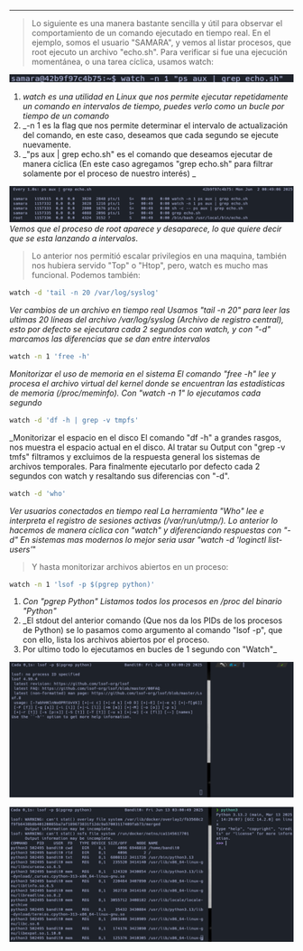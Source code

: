
------------

>Lo siguiente es una manera bastante sencilla y útil para observar el comportamiento de un comando ejecutado en tiempo real.
>En el ejemplo, somos el usuario "SAMARA", y vemos al listar procesos, que root ejecuto un archivo "echo.sh". Para verificar si fue una ejecución momentánea, o una tarea cíclica, usamos watch:

![\1](Attachments/Pasted%20image%2020250601174900.png)
1. _watch es una utilidad en Linux que nos permite ejecutar repetidamente un comando en intervalos de tiempo, puedes verlo como un bucle por tiempo de un comando_
2. _-n 1 es la flag que nos permite determinar el intervalo de actualización del comando, en este caso, deseamos que cada segundo se ejecute nuevamente.
3. _"ps aux | grep echo.sh" es el comando que deseamos ejecutar de manera cíclica (En este caso agregamos "grep echo.sh" para filtrar solamente por el proceso de nuestro interés) _

![\1](Attachments/Pasted%20image%2020250601174914.png)
_Vemos que el proceso de root aparece y desaparece, lo que quiere decir que se esta lanzando a intervalos_.

>Lo anterior nos permitió escalar privilegios en una maquina, también nos hubiera servido "Top" o "Htop", pero, watch es mucho mas funcional. Podemos también:

```bash
watch -d 'tail -n 20 /var/log/syslog'
```
_Ver cambios de un archivo en tiempo real_
_Usamos "tail -n 20" para leer las ultimas 20 líneas del archivo /var/log/syslog (Archivo de registro central), esto por defecto se ejecutara cada 2 segundos con watch, y con "-d" marcamos las diferencias que se dan entre intervalos_

```bash
watch -n 1 'free -h'
```
_Monitorizar el uso de memoria en el sistema_
_El comando "free -h" lee y procesa el archivo virtual del kernel donde se encuentran las estadísticas de memoria (/proc/meminfo). Con "watch  -n 1" lo ejecutamos cada segundo_

```bash
watch -d 'df -h | grep -v tmpfs'
```
_Monitorizar el espacio en el disco
El comando "df -h" a grandes rasgos, nos muestra el espacio actual en el disco. Al tratar su Output con "grep -v tmfs" filtramos y excluimos de la respuesta general los sistemas de archivos temporales. Para finalmente ejecutarlo por defecto cada 2 segundos con watch y resaltando sus diferencias con "-d".

```bash
watch -d 'who'
```
_Ver usuarios conectados en tiempo real_
_La herramienta "Who" lee e interpreta el registro de sesiones activas (/var/run/utmp/). Lo anterior lo hacemos de manera cíclica con "watch" y diferenciando respuestas con "-d"_
_En sistemas mas modernos lo mejor seria usar "watch -d  'loginctl list-users'_"

>Y hasta monitorizar archivos abiertos en un proceso:

```bash
watch -n 1 'lsof -p $(pgrep python)'
```
1. _Con "pgrep Python" Listamos todos los procesos en /proc del binario "Python"_
2. _El stdout del anterior comando (Que nos da los PIDs de los procesos de Python) se lo pasamos como argumento al comando "lsof -p", que con ello, lista los archivos abiertos por el proceso.
3. Por ultimo todo lo ejecutamos en bucles de 1 segundo con "Watch"_

![\1](Attachments/Pasted%20image%2020250613030039.png)

![\1](Attachments/Pasted%20image%2020250613030058.png)